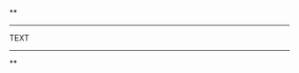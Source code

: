 <div class="X42-star-break-line-container">
<p class="X42-star-break-line">**</p>
<hr>
<p class="X42-star-break-nsp">TEXT</p>
<hr>
<p class="X42-star-break-line">**</p>
</div>
